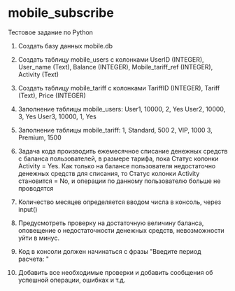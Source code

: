 # mobile_subscribe
Тестовое задание по Python

1. Создать базу данных mobile.db
2. Создать таблицу mobile_users с колонками UserID (INTEGER), User_name (Text), Balance (INTEGER),
Mobile_tariff_ref (INTEGER), Activity (Text)
3. Создать таблицу mobile_tariff с колонками TariffID (INTEGER), Tariff (Text), Price (INTEGER)
4. Заполнение таблицы mobile_users:
    User1, 10000, 2, Yes
    User2, 10000, 3, Yes
    User3, 10000, 1, Yes
5. Заполнение таблицы mobile_tariff:
    1, Standard, 500
    2, VIP, 1000
    3, Premium, 1500

6. Задача кода производить ежемесячное списание денежных средств с баланса пользователей, в размере тарифа,
пока Статус колонки Activity = Yes. Как только на балансе пользователя недостаточно денежных средств для списания,
то Статус колонки Activity становится = No, и операции по данному пользователю больше не проводятся
7. Количество месяцев определяется вводом числа в консоль, через input()
8. Предусмотреть проверку на достаточную величину баланса, оповещение о недостаточности денежных средств,
невозможности уйти в минус.
9. Код в консоли должен начинаться с фразы "Введите период расчета: "
10. Добавить все необходимые проверки и добавить сообщения об успешной операции, ошибках и т.д.
